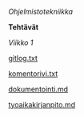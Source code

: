 *Ohjelmistotekniikka*

**Tehtävät**

_Viikko 1_

[gitlog.txt](https://github.com/sumuh/ot-harjoitustyo/blob/master/laskarit/viikko1/gitlog.txt)

[komentorivi.txt](https://github.com/sumuh/ot-harjoitustyo/blob/master/laskarit/viikko1/komentorivi.txt)

[dokumentointi.md](https://github.com/sumuh/ot-harjoitustyo/blob/master/dokumentaatio/dokumentointi.md)

[tyoaikakirjanpito.md](https://github.com/sumuh/ot-harjoitustyo/blob/master/tyoaikakirjanpito.md)

